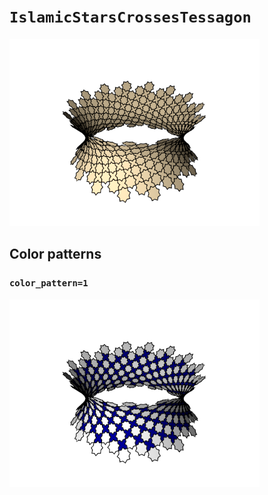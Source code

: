 # `IslamicStarsCrossesTessagon`

![IslamicStarsCrossesTessagon](images/islamic_stars_crosses_tessagon.png)

## Color patterns

### `color_pattern=1`

![IslamicStarsCrossesTessagon color pattern 1](images/islamic_stars_crosses_tessagon_color1.png)
